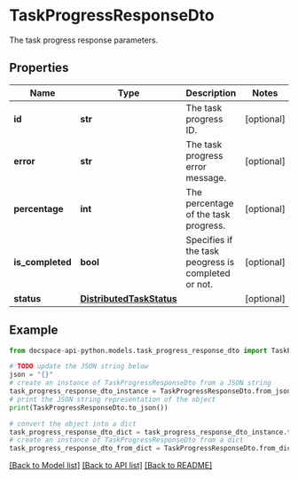 # TaskProgressResponseDto
The task progress response parameters.

## Properties

Name | Type | Description | Notes
------------ | ------------- | ------------- | -------------
**id** | **str** | The task progress ID. | [optional] 
**error** | **str** | The task progress error message. | [optional] 
**percentage** | **int** | The percentage of the task progress. | [optional] 
**is_completed** | **bool** | Specifies if the task peogress is completed or not. | [optional] 
**status** | [**DistributedTaskStatus**](DistributedTaskStatus.md) |  | [optional] 

## Example

```python
from docspace-api-python.models.task_progress_response_dto import TaskProgressResponseDto

# TODO update the JSON string below
json = "{}"
# create an instance of TaskProgressResponseDto from a JSON string
task_progress_response_dto_instance = TaskProgressResponseDto.from_json(json)
# print the JSON string representation of the object
print(TaskProgressResponseDto.to_json())

# convert the object into a dict
task_progress_response_dto_dict = task_progress_response_dto_instance.to_dict()
# create an instance of TaskProgressResponseDto from a dict
task_progress_response_dto_from_dict = TaskProgressResponseDto.from_dict(task_progress_response_dto_dict)
```
[[Back to Model list]](../README.md#documentation-for-models) [[Back to API list]](../README.md#documentation-for-api-endpoints) [[Back to README]](../README.md)


